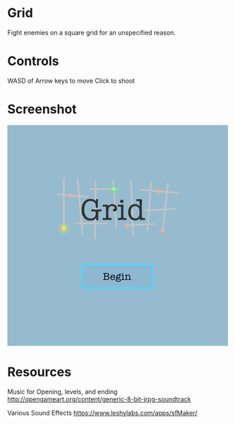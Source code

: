 
Grid
===
Fight enemies on a square grid for an unspecified reason.

Controls
===
WASD of Arrow keys to move
Click to shoot

Screenshot
===
[![](screenshot.png)](https://strawstack.github.io/GridGame/)

Resources
===
Music for Opening, levels, and ending
http://opengameart.org/content/generic-8-bit-jrpg-soundtrack

Various Sound Effects
https://www.leshylabs.com/apps/sfMaker/
